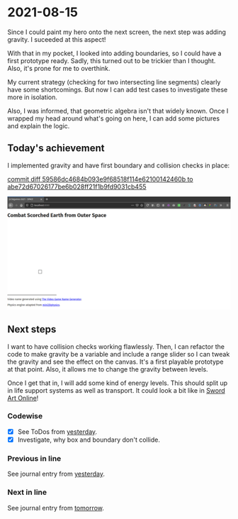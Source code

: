 # 2021-08-15

Since I could paint my hero onto the next screen, the next step was adding
gravity. I suceeded at this aspect!

With that in my pocket, I looked into adding boundaries, so I could have a
first prototype ready. Sadly, this turned out to be trickier than I thought.
Also, it's prone for me to overthink.

My current strategy (checking for two intersecting line segments) clearly have
some shortcomings. But now I can add test cases to investigate these more in
isolation.

Also, I was informed, that geometric algebra isn't that widely known. Once I
wrapped my head around what's going on here, I can add some pictures and
explain the logic.

## Today's achievement

I implemented gravity and have first boundary and collision checks in place:

[commit diff 59586dc4684b093e9f68518f114e62100142460b to abe72d67026177be6b028ff21f1b9fd9031cb455][diff]

![screenshot from 2021-08-15][screenshot]

## Next steps

I want to have collision checks working flawlessly. Then, I can refactor the
code to make gravity be a variable and include a range slider so I can tweak
the gravity and see the effect on the canvas. It's a first playable prototype
at that point. Also, it allows me to change the gravity between levels.

Once I get that in, I will add some kind of energy levels. This should split
up in life support systems as well as transport. It could look a bit like in
[Sword Art Online][sao]!

### Codewise

- [x] See ToDos from [yesterday][yesterday].
- [x] Investigate, why box and boundary don't collide.

### Previous in line

See journal entry from [yesterday][yesterday].

### Next in line

See journal entry from [tomorrow][tomorrow].

[diff]: https://jaenis.ch/hobbies/coding/repos/ryuno-ki/js13kgames-2021/compare/59586dc4684b093e9f68518f114e62100142460b...abe72d67026177be6b028ff21f1b9fd9031cb455
[sao]: https://github.com/SecSamDev/HealthBarSAO
[screenshot]: ./2021-08-15.png
[tomorrow]: ./2021-08-16.md
[yesterday]: ./2021-08-14.md
